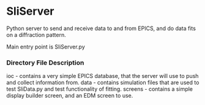 # SliServer
Python server to send and receive data to and from EPICS, and do data fits on a diffraction pattern. 

Main entry point is SliServer.py

### Directory File Description
ioc - contains a very simple EPICS database, that the server will use to push and collect information from. 
data - contains simulation files that are used to test SliData.py and test functionality of fitting. 
screens - contains a simple display builder screen, and an EDM screen to use. 

